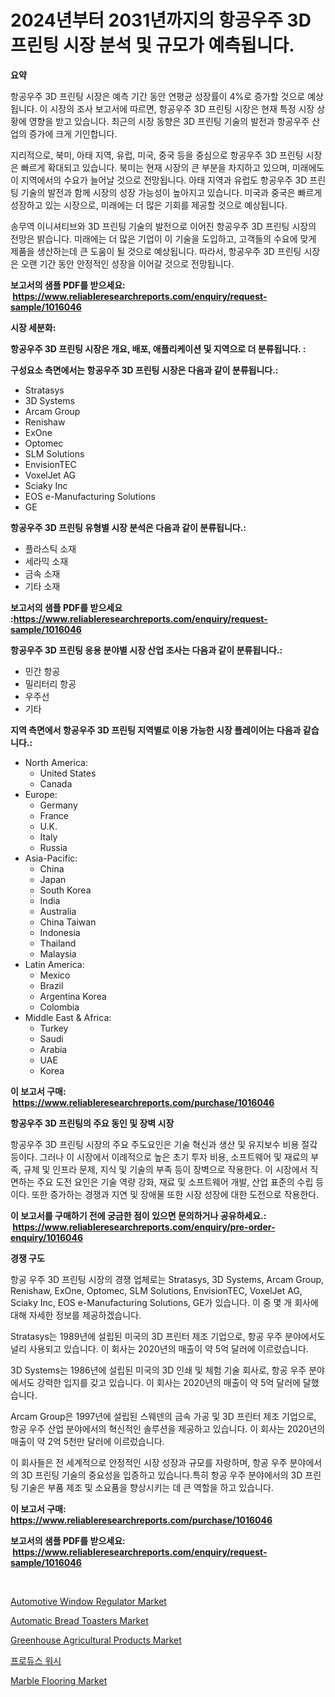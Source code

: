 <p><h1>2024년부터 2031년까지의 항공우주 3D 프린팅 시장 분석 및 규모가 예측됩니다.</h1></p><p><strong>요약</strong></p>
<p><p>항공우주 3D 프린팅 시장은 예측 기간 동안 연평균 성장률이 4%로 증가할 것으로 예상됩니다. 이 시장의 조사 보고서에 따르면, 항공우주 3D 프린팅 시장은 현재 특정 시장 상황에 영향을 받고 있습니다. 최근의 시장 동향은 3D 프린팅 기술의 발전과 항공우주 산업의 증가에 크게 기인합니다.</p><p>지리적으로, 북미, 아태 지역, 유럽, 미국, 중국 등을 중심으로 항공우주 3D 프린팅 시장은 빠르게 확대되고 있습니다. 북미는 현재 시장의 큰 부분을 차지하고 있으며, 미래에도 이 지역에서의 수요가 늘어날 것으로 전망됩니다. 아태 지역과 유럽도 항공우주 3D 프린팅 기술의 발전과 함께 시장의 성장 가능성이 높아지고 있습니다. 미국과 중국은 빠르게 성장하고 있는 시장으로, 미래에는 더 많은 기회를 제공할 것으로 예상됩니다.</p><p>송무역 이니셔티브와 3D 프린팅 기술의 발전으로 이어진 항공우주 3D 프린팅 시장의 전망은 밝습니다. 미래에는 더 많은 기업이 이 기술을 도입하고, 고객들의 수요에 맞게 제품을 생산하는데 큰 도움이 될 것으로 예상됩니다. 따라서, 항공우주 3D 프린팅 시장은 오랜 기간 동안 안정적인 성장을 이어갈 것으로 전망됩니다.</p></p>
<p><strong>보고서의 샘플 PDF를 받으세요: &nbsp;<a href="https://www.reliableresearchreports.com/enquiry/request-sample/1016046">https://www.reliableresearchreports.com/enquiry/request-sample/1016046</a></strong></p>
<p><strong>시장 세분화:</strong></p>
<p><strong> 항공우주 3D 프린팅 시장은 개요, 배포, 애플리케이션 및 지역으로 더 분류됩니다. :</strong></p>
<p><strong>구성요소 측면에서는 항공우주 3D 프린팅 시장은 다음과 같이 분류됩니다.:</strong></p>
<p><ul><li>Stratasys</li><li>3D Systems</li><li>Arcam Group</li><li>Renishaw</li><li>ExOne</li><li>Optomec</li><li>SLM Solutions</li><li>EnvisionTEC</li><li>VoxelJet AG</li><li>Sciaky Inc</li><li>EOS e-Manufacturing Solutions</li><li>GE</li></ul></p>
<p><strong> 항공우주 3D 프린팅 유형별 시장 분석은 다음과 같이 분류됩니다.:</strong></p>
<p><ul><li>플라스틱 소재</li><li>세라믹 소재</li><li>금속 소재</li><li>기타 소재</li></ul></p>
<p><strong>보고서의 샘플 PDF를 받으세요 :<a href="https://www.reliableresearchreports.com/enquiry/request-sample/1016046">https://www.reliableresearchreports.com/enquiry/request-sample/1016046</a></strong></p>
<p><strong> 항공우주 3D 프린팅 응용 분야별 시장 산업 조사는 다음과 같이 분류됩니다.:</strong></p>
<p><ul><li>민간 항공</li><li>밀리터리 항공</li><li>우주선</li><li>기타</li></ul></p>
<p><strong>지역 측면에서 항공우주 3D 프린팅 지역별로 이용 가능한 시장 플레이어는 다음과 같습니다.:</strong></p>
<p><ul>
    <li>
        North America:
        <ul>
            <li>United States</li>
            <li>Canada</li>
        </ul>
    </li>
    <li>
        Europe:
        <ul>
            <li>Germany</li>
            <li>France</li>
            <li>U.K.</li>
            <li>Italy</li>
            <li>Russia</li>
        </ul>
    </li>
    <li>
        Asia-Pacific:
        <ul>
            <li>China</li>
            <li>Japan</li>
            <li>South Korea</li>
            <li>India</li>
            <li>Australia</li>
            <li>China Taiwan</li>
            <li>Indonesia</li>
            <li>Thailand</li>
            <li>Malaysia</li>
        </ul>
    </li>
    <li>
        Latin America:
        <ul>
            <li>Mexico</li>
            <li>Brazil</li>
            <li>Argentina Korea</li>
            <li>Colombia</li>
        </ul>
    </li>
    <li>
        Middle East & Africa:
        <ul>
            <li>Turkey</li>
            <li>Saudi</li>
            <li>Arabia</li>
            <li>UAE</li>
            <li>Korea</li>
        </ul>
    </li>
    </ul></p>
<p><strong>이 보고서 구매: &nbsp;<a href="https://www.reliableresearchreports.com/purchase/1016046">https://www.reliableresearchreports.com/purchase/1016046</a></strong></p>
<p><strong>항공우주 3D 프린팅의 주요 동인 및 장벽 시장</strong></p>
<p><p>항공우주 3D 프린팅 시장의 주요 주도요인은 기술 혁신과 생산 및 유지보수 비용 절갘 등이다. 그러나 이 시장에서 이례적으로 높은 초기 투자 비용, 소프트웨어 및 재료의 부족, 규제 및 인프라 문제, 지식 및 기술의 부족 등이 장벽으로 작용한다. 이 시장에서 직면하는 주요 도전 요인은 기술 역량 강화, 재료 및 소프트웨어 개발, 산업 표준의 수립 등이다. 또한 증가하는 경쟁과 지연 및 장애물 또한 시장 성장에 대한 도전으로 작용한다.</p></p>
<p><strong>이 보고서를 구매하기 전에 궁금한 점이 있으면 문의하거나 공유하세요.: &nbsp;<a href="https://www.reliableresearchreports.com/enquiry/pre-order-enquiry/1016046">https://www.reliableresearchreports.com/enquiry/pre-order-enquiry/1016046</a></strong></p>
<p><strong>경쟁 구도</strong></p>
<p><p>항공 우주 3D 프린팅 시장의 경쟁 업체로는 Stratasys, 3D Systems, Arcam Group, Renishaw, ExOne, Optomec, SLM Solutions, EnvisionTEC, VoxelJet AG, Sciaky Inc, EOS e-Manufacturing Solutions, GE가 있습니다. 이 중 몇 개 회사에 대해 자세한 정보를 제공하겠습니다.</p><p>Stratasys는 1989년에 설립된 미국의 3D 프린터 제조 기업으로, 항공 우주 분야에서도 널리 사용되고 있습니다. 이 회사는 2020년의 매출이 약 5억 달러에 이르렀습니다.</p><p>3D Systems는 1986년에 설립된 미국의 3D 인쇄 및 체험 기술 회사로, 항공 우주 분야에서도 강력한 입지를 갖고 있습니다. 이 회사는 2020년의 매출이 약 5억 달러에 달했습니다.</p><p>Arcam Group은 1997년에 설립된 스웨덴의 금속 가공 및 3D 프린터 제조 기업으로, 항공 우주 산업 분야에서의 혁신적인 솔루션을 제공하고 있습니다. 이 회사는 2020년의 매출이 약 2억 5천만 달러에 이르렀습니다.</p><p>이 회사들은 전 세계적으로 안정적인 시장 성장과 규모를 자랑하며, 항공 우주 분야에서의 3D 프린팅 기술의 중요성을 입증하고 있습니다.특히 항공 우주 분야에서의 3D 프린팅 기술은 부품 제조 및 소요품을 향상시키는 데 큰 역할을 하고 있습니다.</p></p>
<p><strong>이 보고서 구매: &nbsp; <a href="https://www.reliableresearchreports.com/purchase/1016046">https://www.reliableresearchreports.com/purchase/1016046</a></strong></p>
<p><strong>보고서의 샘플 PDF를 받으세요: &nbsp;<a href="https://www.reliableresearchreports.com/enquiry/request-sample/1016046">https://www.reliableresearchreports.com/enquiry/request-sample/1016046</a></strong><strong></strong></p>
<p>&nbsp;</p>
<p><p><a href="https://github.com/FassouRP/Market-Research-Report-List-3/blob/main/automotive-window-regulator-market.md">Automotive Window Regulator Market</a></p><p><a href="https://issuu.com/reportprime-2/docs/automatic-bread-toasters-market-size-2030.pptx">Automatic Bread Toasters Market</a></p><p><a href="https://view.publitas.com/reportprime-1/greenhouse-agricultural-products-market-analysis-and-market-size-global-industry-overview-market-segmentation-and-forecast-2023-to-2030/">Greenhouse Agricultural Products Market</a></p><p><a href="https://github.com/mpodehpw07370073/Market-Research-Report-List-1/blob/main/5509331188189.md">프로듀스 워시</a></p><p><a href="https://chivalrous-flock-a86.notion.site/Marble-Flooring-Market-Size-Focuses-on-Market-Dynamics-In-Depth-Analysis-and-Future-Projections-of--1d715f1ebe974897bc81c7483bdaaaff">Marble Flooring Market</a></p></p>